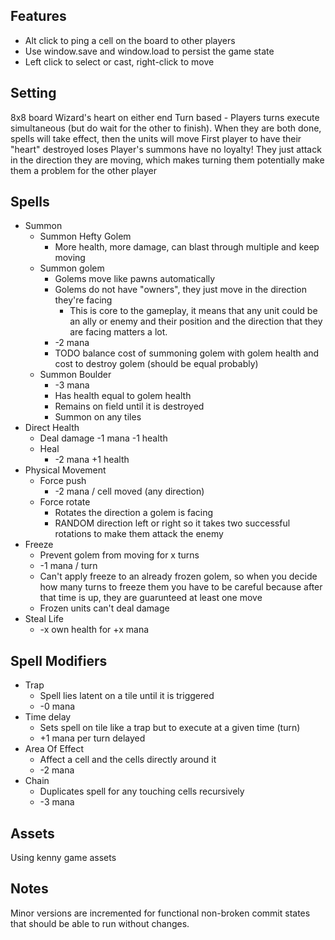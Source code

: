 ## Features

- Alt click to ping a cell on the board to other players
- Use window.save and window.load to persist the game state
- Left click to select or cast, right-click to move

## Setting

8x8 board
Wizard's heart on either end
Turn based - Players turns execute simultaneous (but do wait for the other to finish). When they are both done, spells will take effect, then the units will move
First player to have their "heart" destroyed loses
Player's summons have no loyalty! They just attack in the direction they are moving, which makes turning them potentially make them a problem for the other player

## Spells

- Summon
  - Summon Hefty Golem
    - More health, more damage, can blast through multiple and keep moving
  - Summon golem
    - Golems move like pawns automatically
    - Golems do not have "owners", they just move in the direction they're facing
      - This is core to the gameplay, it means that any unit could be an ally or enemy and their position and the direction that they are facing matters a lot.
    - -2 mana
    - TODO balance cost of summoning golem with golem health and cost to destroy golem (should be equal probably)
  - Summon Boulder
    - -3 mana
    - Has health equal to golem health
    - Remains on field until it is destroyed
    - Summon on any tiles
- Direct Health
  - Deal damage -1 mana -1 health
  - Heal
    - -2 mana +1 health
- Physical Movement
  - Force push
    - -2 mana / cell moved (any direction)
  - Force rotate
    - Rotates the direction a golem is facing
    - RANDOM direction left or right so it takes two successful rotations to make them attack the enemy
- Freeze
  - Prevent golem from moving for x turns
  - -1 mana / turn
  - Can't apply freeze to an already frozen golem, so when you decide how many turns to freeze them you have to be careful because after that time is up, they are guarunteed at least one move
  - Frozen units can't deal damage
- Steal Life
  - -x own health for +x mana

## Spell Modifiers

- Trap
  - Spell lies latent on a tile until it is triggered
  - -0 mana
- Time delay
  - Sets spell on tile like a trap but to execute at a given time (turn)
  - +1 mana per turn delayed
- Area Of Effect
  - Affect a cell and the cells directly around it
  - -2 mana
- Chain
  - Duplicates spell for any touching cells recursively
  - -3 mana

## Assets

Using kenny game assets

## Notes

Minor versions are incremented for functional non-broken commit states that should be able to run without changes.
